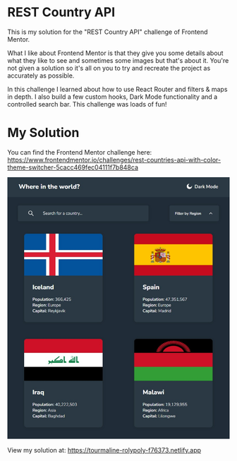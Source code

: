 # REST Country API 
This is my solution for the "REST Country API" challenge of Frontend Mentor.

What I like about Frontend Mentor is that they give you some details about what they like to see and sometimes some images but that's about it.
You're not given a solution so it's all on you to try and recreate the project as accurately as possible.

In this challenge I learned about how to use React Router and filters & maps in depth. I also build a few custom hooks, Dark Mode functionality and a controlled search bar. This challenge was loads of fun!

# My Solution
You can find the Frontend Mentor challenge here:
https://www.frontendmentor.io/challenges/rest-countries-api-with-color-theme-switcher-5cacc469fec04111f7b848ca


![My solution](./public/project-design.jpg "My solution")

View my solution at: https://tourmaline-rolypoly-f76373.netlify.app

